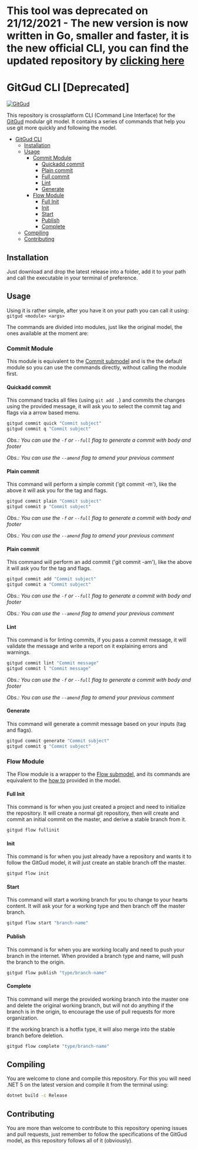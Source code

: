 # This tool was deprecated on 21/12/2021 - The new version is now written in Go, smaller and faster, it is the new official CLI, you can find the updated repository by [clicking here](https://github.com/HRKings/gitgud-cli)

# GitGud CLI [Deprecated]

[![GitGud](https://img.shields.io/badge/GitGud-v1.0-red?style=flat-square)](https://github.com/HRKings/GitGud/tree/stable)

This repository is crossplatform CLI (Command Line Interface) for the [GitGud](https://github.com/HRKings/GitGud/tree/stable) modular git model. It contains a series of commands that help you use git more quickly and following the model.

- [GitGud CLI](#gitgud-cli)
	- [Installation](#installation)
	- [Usage](#usage)
		- [Commit Module](#commit-module)
			- [Quickadd commit](#quickadd-commit)
			- [Plain commit](#plain-commit)
			- [Full commit](#full-commit)
			- [Lint](#lint)
			- [Generate](#generate)
		- [Flow Module](#flow-module)
			- [Full Init](#full-init)
			- [Init](#init)
			- [Start](#start)
			- [Publish](#publish)
			- [Complete](#complete)
	- [Compiling](#compiling)
	- [Contributing](#contributing)

## Installation

Just download and drop the latest release into a folder, add it to your path and call the executable in your terminal of preference.

## Usage

Using it is rather simple, after you have it on your path you can call it using: `gitgud <module> <args>`

The commands are divided into modules, just like the original model, the ones available at the moment are:

### Commit Module

This module is equivalent to the [Commit submodel](https://github.com/HRKings/GitGud/blob/stable/Git/Commit.md) and is the the default module so you can use the commands directly, without calling the module first.

#### Quickadd commit

This command tracks all files (using `git add .`) and commits the changes using the provided message, it will ask you to select the commit tag and flags via a arrow based menu.

```Bash
gitgud commit quick "Commit subject"
gitgud commit q "Commit subject"
```

_Obs.: You can use the `-f` or `--full` flag to generate a commit with body and footer_

_Obs.: You can use the `--amend` flag to amend your previous comment_

#### Plain commit

This command will perform a simple commit ('git commit -m'), like the above it will ask you for the tag and flags.

```Bash
gitgud commit plain "Commit subject"
gitgud commit p "Commit subject"
```

_Obs.: You can use the `-f` or `--full` flag to generate a commit with body and footer_

_Obs.: You can use the `--amend` flag to amend your previous comment_

#### Plain commit

This command will perform an add commit ('git commit -am'), like the above it will ask you for the tag and flags.

```Bash
gitgud commit add "Commit subject"
gitgud commit a "Commit subject"
```

_Obs.: You can use the `-f` or `--full` flag to generate a commit with body and footer_

_Obs.: You can use the `--amend` flag to amend your previous comment_

#### Lint

This command is for linting commits, if you pass a commit message, it will validate the message and write a report on it explaining errors and warnings.

```Bash
gitgud commit lint "Commit message"
gitgud commit l "Commit message"
```

_Obs.: You can use the `-f` or `--full` flag to generate a commit with body and footer_

_Obs.: You can use the `--amend` flag to amend your previous comment_

#### Generate

This command will generate a commit message based on your inputs (tag and flags).

```Bash
gitgud commit generate "Commit subject"
gitgud commit g "Commit subject"
```

### Flow Module

The Flow module is a wrapper to the [Flow submodel](https://github.com/HRKings/GitGud/blob/master/Flow/GitGud_Flow.md), and its commands are equivalent to the [how to](https://github.com/HRKings/GitGud/blob/master/Flow/GitGud_Flow_HowTo.md) provided in the model.

#### Full Init

This command is for when you just created a project and need to initialize the repository. It will create a normal git repository, then will create and commit an initial commit on the master, and derive a stable branch from it.

```Bash
gitgud flow fullinit
```

#### Init

This command is for when you just already have a repository and wants it to follow the GitGud model, it will just create an stable branch off the master.

```Bash
gitgud flow init
```

#### Start

This command will start a working branch for you to change to your hearts content. It will ask your for a working type and then branch off the master branch.

```Bash
gitgud flow start "branch-name"
```

#### Publish

This command is for when you are working locally and need to push your branch in the internet. When provided a branch type and name, will push the branch to the origin.

```Bash
gitgud flow publish "type/branch-name"
```

#### Complete

This command will merge the provided working branch into the master one and delete the original working branch, but will not do anything if the branch is in the origin, to encourage the use of pull requests for more organization. 

If the working branch is a hotfix type, it will also merge into the stable branch before deletion.

```Bash
gitgud flow complete "type/branch-name"
```

## Compiling

You are welcome to clone and compile this repository. For this you will need .NET 5 on the latest version and compile it from the terminal using:

```Bash
dotnet build -c Release
```

## Contributing

You are more than welcome to contribute to this repository opening issues and pull requests, just remember to follow the specifications of the GitGud model, as this repository follows all of it (obviously).
